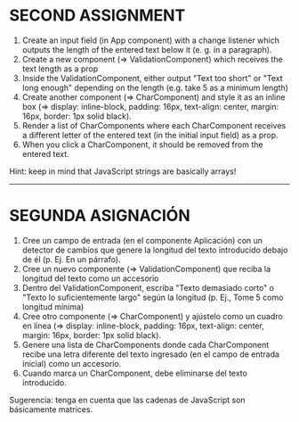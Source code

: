 SECOND ASSIGNMENT
=================

1. Create an input field (in App component) with a change listener which outputs the length of the entered text below it (e. g. in a paragraph).
2. Create a new component (=> ValidationComponent) which receives the text length as a prop
3. Inside the ValidationComponent, either output "Text too short" or "Text long enough" depending on the length (e.g. take 5 as a minimum length)
4. Create another component (=> CharComponent) and style it as an inline box (=> display: inline-block, padding: 16px, text-align: center, margin: 16px, border: 1px solid black).
5. Render a list of CharComponents where each CharComponent receives a different letter of the entered text (in the initial input field) as a prop.
6. When you click a CharComponent, it should be removed from the entered text.

Hint: keep in mind that JavaScript strings are basically arrays!

----------------------

SEGUNDA ASIGNACIÓN
=================

1. Cree un campo de entrada (en el componente Aplicación) con un detector de cambios que genere la longitud del texto introducido debajo de él (p. Ej. En un párrafo).
2. Cree un nuevo componente (=> ValidationComponent) que reciba la longitud del texto como un accesorio
3. Dentro del ValidationComponent, escriba "Texto demasiado corto" o "Texto lo suficientemente largo" según la longitud (p. Ej., Tome 5 como longitud mínima)
4. Cree otro componente (=> CharComponent) y ajústelo como un cuadro en línea (=> display: inline-block, padding: 16px, text-align: center, margin: 16px, border: 1px solid black).
5. Genere una lista de CharComponents donde cada CharComponent recibe una letra diferente del texto ingresado (en el campo de entrada inicial) como un accesorio.
6. Cuando marca un CharComponent, debe eliminarse del texto introducido.

Sugerencia: tenga en cuenta que las cadenas de JavaScript son básicamente matrices.
